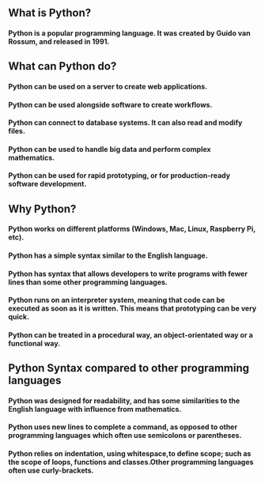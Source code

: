 ## What is Python?
#### Python is a popular programming language. It was created by Guido van Rossum, and released in 1991.

## What can Python do?
#### Python can be used on a server to create web applications.
#### Python can be used alongside software to create workflows.
#### Python can connect to database systems. It can also read and modify files.
#### Python can be used to handle big data and perform complex mathematics.
#### Python can be used for rapid prototyping, or for production-ready software development.

## Why Python?
#### Python works on different platforms (Windows, Mac, Linux, Raspberry Pi, etc).
#### Python has a simple syntax similar to the English language.
#### Python has syntax that allows developers to write programs with fewer lines than some other programming languages.
#### Python runs on an interpreter system, meaning that code can be executed as soon as it is written. This means that prototyping can be very quick.
#### Python can be treated in a procedural way, an object-orientated way or a functional way.

## Python Syntax compared to other programming languages
#### Python was designed for readability, and has some similarities to the English language with influence from mathematics.
#### Python uses new lines to complete a command, as opposed to other programming languages which often use semicolons or parentheses.
#### Python relies on indentation, using whitespace,to define scope; such as the scope of loops, functions and classes.Other programming languages often use curly-brackets.
